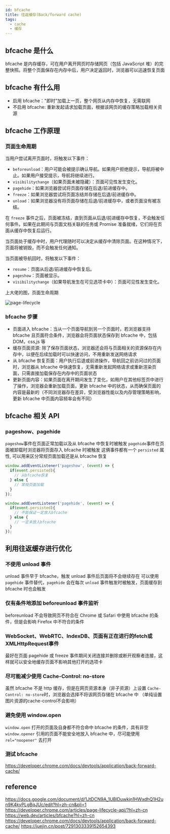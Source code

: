 ```yaml
---
id: bfcache
title: 往返缓存(Back/forward cache)
tags:
  - cache
  - 缓存
---
```


## bfcache 是什么

bfcache 是内存缓存，可在用户离开网页时存储网页（包括 JavaScript 堆）的完整快照。将整个页面保存在内存中后，用户决定返回时，浏览器可以迅速恢复页面

## bfcache 有什么用

- 启用 bfcache："即时"加载上一页，整个网页从内存中恢复，无需联网
- 不启用 bfcache: 重新发起请求加载页面，根据该网页的缓存策略加载相关资源

## bfcache 工作原理

### 页面生命周期

当用户尝试离开页面时，将触发以下事件：

- `beforeunload`：用户可能会被提示确认导航。如果用户拒绝提示，导航将被中止。如果用户接受提示，导航将继续进行。
- `visibilitychange`（如果页面未被隐藏）：页面可见性发生变化。
- `pagehide`：如果浏览器尝试将页面存储在后退/前进缓存中。
- `freeze`：如果浏览器尝试将页面冻结并存储在后退/前进缓存中。
- `unload`：如果浏览器没有将页面存储在后退/前进缓存中，或者页面没有被冻结。

在 `freeze` 事件之后，页面被冻结，直到页面从后退/前进缓存中恢复，不会触发任何事件。如果在此期间与页面文档关联的任务或 Promise 准备就绪，它们将在页面从缓存中恢复后运行。

当页面处于缓存中时，用户代理随时可以决定从缓存中清除页面。在这种情况下，页面将被销毁，而不会触发任何通知。

当页面被导航回时，将触发以下事件：

- `resume`：页面从后退/前进缓存中恢复后。
- `pageshow`：页面被显示。
- `visibilitychange`（如果导航发生在可见选项卡中）：页面可见性发生变化。

上大佬的图，页面生命周期

![page-lifecycle](https://fxpby.oss-cn-beijing.aliyuncs.com/blogImg/blogImg/network/cahce/page-lifecycle.svg)

### bfcache 步骤

- 页面进入 bfcache：当从一个页面导航到另一个页面时，若浏览器支持 bfcache 且页面符合条件，浏览器会将页面状态保存到 bfcache 中，包括 DOM，css,js 等
- 缓存页面资源: 除了保存页面状态，浏览器还会将与页面相关的资源保存在内存中，以便在后续加载时可以快速访问，不用重新发送网络请求
- 从 bfcache 恢复页面：用户执行后退或前进操作，导航回之前访问过的页面时，浏览器从 bfcache 中快速恢复，无需重新发起网络请求或重新渲染页面，只需直接加载保存在内存中的页面状态
- 更新页面内容：如果页面在离开期间发生了变化，如用户在其他标签页中进行了操作，浏览器会重新加载页面，更新 bfcache 中的状态，从而确保页面的内容是最新的（不同浏览器存在差异，受浏览器性能以及内存管理策略影响，更新 bfcache 中页面内容频率会有不同）

## bfcache 相关 API

### pageshow、pagehide

`pageshow`事件在页面正常加载以及从 bfcache 中恢复时被触发
`pagehide`事件在页面被卸载时浏览器将页面存入 bfcache 时被触发
这俩事件都有一个 `persisted` 属性, 可以用来区分常规页面加载还是从 bfcache 恢复

```js
window.addEventListener('pageshow', (event) => {
  if(event.persisted){
    // 从bfcache恢复
  } else {
    // 常规页面加载
  }
});
```

```js
window.addEventListener('pagehide', (event) => {
  if(event.persisted){
    // 不能保证一定放入bfcache
  } else {
    // 一定未放入bfcache
  }
});
```

## 利用往返缓存进行优化

### 不使用 unload 事件

unload 事件早于 bfcache，触发 unload 事件后页面将不会继续存在
可以使用 `pagehide` 事件替代，`pagehide` 会在每次 `unload` 事件触发时被触发，页面缓存到 bfcache 时也会触发

### 仅有条件地添加 beforeunload 事件监听

beforeunload 不会导致网页不符合在 Chrome 或 Safari 中使用 bfcache 的条件，但是会影响 Firefox 中不符合的条件

### WebSocket、WebRTC、IndexDB、页面有正在进行的fetch或XMLHttpRequest事件

最好在页面 pagehide 或 freeze 事件期间关闭连接并删除或断开观察者连接，这样就可以安全地缓存页面不影响其他打开的选项卡

### 尽可能减少使用 Cache-Control: no-store

虽然 bfcache 不是 http 缓存，但是在网页资源本身（非子资源）上设置 `Cache-Control: no-store`时，浏览器会选择不将该网页存储在 bfcache 中
（单纯设置图片资源的cache-control不会影响）

### 避免使用 window.open

`window.open` 打开的页面及自身都不符合命中 bfcache 的条件，具有非空 `window.opener` 引用的页面不能安全地放入 bfcache 中，尽可能使用 `rel="noopener"` 去打开

### 测试 bfcache

<https://developer.chrome.com/docs/devtools/application/back-forward-cache/>

## reference

<https://docs.google.com/document/d/1JtDCN9A_1UBlDuwkjn1HWxdhQ1H2un9K4kyPLgBqJUc/edit?hl=zh-cn&pli=1>
<https://developer.chrome.com/articles/page-lifecycle-api/?hl=zh-cn>
<https://web.dev/articles/bfcache?hl=zh-cn>
<https://developer.chrome.com/docs/devtools/application/back-forward-cache/>
<https://juejin.cn/post/7291303339152654393>
